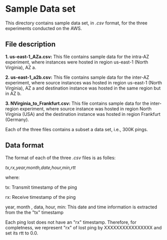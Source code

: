 # Sample Data set
This directory contains sample data set, in *.csv* format, for the three experiments conducted on the AWS. 

## File description
**1. us-east-1_AZa.csv:** This file contains sample data for the intra-AZ experiment, where instances were hosted in region us-east-1 (North Virginia), AZ a.

**2. us-east-1_a2b.csv:** This file contains sample data for the inter-AZ experiment, where source instances was hosted in region us-east-1 (North Virginia), AZ a and destination instance was hosted in the same region but in AZ b.

**3. NVirginia_to_Frankfurt.csv:** This file contains sample data for the inter-region experiment, where source instance was hosted in region North Virginia (USA) and the destination instance was hosted in region Frankfurt (Germany).

Each of the three files contains a subset a data set, i.e., 300K pings.

## Data format
The format of each of the three *.csv* files is as folles:

_tx,rx,year,month,date,hour,min,rtt_

where:

tx: Transmit timestamp of the ping

rx: Receive timestamp of the ping

year, month , data, hour, min: This date and time information is extracted from the the "tx" timestamp

Each ping lost does not have an "rx" timestamp. Therefore, for completness, we represent "rx" of lost ping by XXXXXXXXXXXXXXXX and set its rtt to 0.0.
